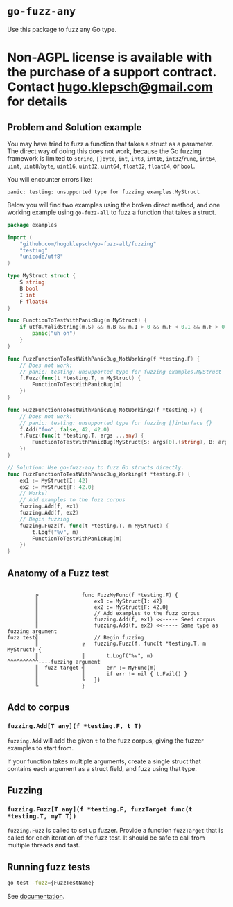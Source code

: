 # `go-fuzz-any`

Use this package to fuzz any Go type.

# Non-AGPL license is available with the purchase of a support contract. Contact [hugo.klepsch@gmail.com][2] for details

## Problem and Solution example

You may have tried to fuzz a function that takes a struct as a parameter. The direct way of doing this does not work, 
because the Go fuzzing framework is limited to `string`, `[]byte`, `int`, `int8`, `int16`, `int32`/`rune`, `int64`, 
`uint`, `uint8`/`byte`, `uint16`, `uint32`, `uint64`, `float32`, `float64`, or `bool`.

You will encounter errors like:

```
panic: testing: unsupported type for fuzzing examples.MyStruct
```

Below you will find two examples using the broken direct method, and one working example using `go-fuzz-all` to 
fuzz a function that takes a struct.

```go
package examples

import (
	"github.com/hugoklepsch/go-fuzz-all/fuzzing"
	"testing"
	"unicode/utf8"
)

type MyStruct struct {
	S string
	B bool
	I int
	F float64
}

func FunctionToTestWithPanicBug(m MyStruct) {
	if utf8.ValidString(m.S) && m.B && m.I > 0 && m.F < 0.1 && m.F > 0.099 {
		panic("uh oh")
	}
}

func FuzzFunctionToTestWithPanicBug_NotWorking(f *testing.F) {
	// Does not work:
	// panic: testing: unsupported type for fuzzing examples.MyStruct
	f.Fuzz(func(t *testing.T, m MyStruct) {
		FunctionToTestWithPanicBug(m)
	})
}

func FuzzFunctionToTestWithPanicBug_NotWorking2(f *testing.F) {
	// Does not work:
	// panic: testing: unsupported type for fuzzing []interface {}
	f.Add("foo", false, 42, 42.0)
	f.Fuzz(func(t *testing.T, args ...any) {
		FunctionToTestWithPanicBug(MyStruct{S: args[0].(string), B: args[1].(bool), I: args[2].(int), F: args[3].(float64)})
	})
}

// Solution: Use go-fuzz-any to fuzz Go structs directly.
func FuzzFunctionToTestWithPanicBug_Working(f *testing.F) {
	ex1 := MyStruct{I: 42}
	ex2 := MyStruct{F: 42.0}
	// Works!
	// Add examples to the fuzz corpus
	fuzzing.Add(f, ex1)
	fuzzing.Add(f, ex2)
	// Begin fuzzing
	fuzzing.Fuzz(f, func(t *testing.T, m MyStruct) {
		t.Logf("%v", m)
		FunctionToTestWithPanicBug(m)
	})
}
```

## Anatomy of a Fuzz test

```

         ╔              func FuzzMyFunc(f *testing.F) {
         ║                  ex1 := MyStruct{I: 42}
         ║                  ex2 := MyStruct{F: 42.0}
         ║                  // Add examples to the fuzz corpus
         ║                  fuzzing.Add(f, ex1) <<----- Seed corpus
         ║                  fuzzing.Add(f, ex2) <<----- Same type as fuzzing argument
fuzz test╣                  // Begin fuzzing
         ║              ╔   fuzzing.Fuzz(f, func(t *testing.T, m MyStruct) {
         ║              ║       t.Logf("%v", m)                ^^^^^^^^^^----fuzzing argument
         ║  fuzz target ╣       err := MyFunc(m)
         ║              ║       if err != nil { t.Fail() }
         ║              ╚   })
         ╚              }

```

## Add to corpus

### `fuzzing.Add[T any](f *testing.F, t T)`

`fuzzing.Add` will add the given `t` to the fuzz corpus, giving the fuzzer examples to start from.

If your function takes multiple arguments, create a single struct that contains each argument as a struct field, and
fuzz using that type.

## Fuzzing

### `fuzzing.Fuzz[T any](f *testing.F, fuzzTarget func(t *testing.T, myT T))`

`fuzzing.Fuzz` is called to set up fuzzer. Provide a function `fuzzTarget` that is called for each iteration of the 
fuzz test. It should be safe to call from multiple threads and fast.

## Running fuzz tests

```sh
go test -fuzz={FuzzTestName}
```

See [documentation][1].

[1]: https://pkg.go.dev/cmd/go
[2]: mailto:hugo.klepsch@gmail.com
